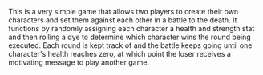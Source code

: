 This is a very simple game that allows two players to create their own characters and set them against each other in a battle to the death. It functions by randomly assigning each character a health and strength stat and then rolling a dye to determine which character wins the round being executed. Each round is kept track of and the battle keeps going until one character's health reaches zero, at which point the loser receives a motivating message to play another game.